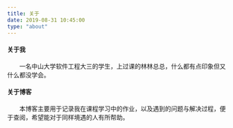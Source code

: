 ```yaml
---
title: 关于
date: 2019-08-31 10:45:00
type: "about"
---
```


#### 关于我

　　一名中山大学软件工程大三的学生，上过课的林林总总，什么都有点印象但又什么都没学会。



#### 关于博客

　　本博客主要用于记录我在课程学习中的作业，以及遇到的问题与解决过程，便于查阅，希望能对于同样境遇的人有所帮助。

​		